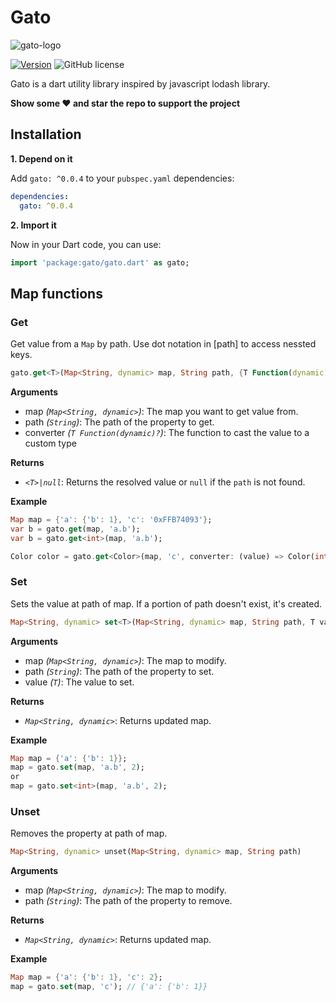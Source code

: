 # Gato
![gato-logo](https://user-images.githubusercontent.com/8446770/113517430-2cd8bf00-9595-11eb-93ba-260ef9a4d551.png)

[![Version](https://img.shields.io/pub/v/gato.svg)](https://pub.dev/packages/gato)
![GitHub license](https://img.shields.io/badge/license-MIT-blue.svg?style=flat)

Gato is a dart utility library inspired by javascript lodash library.

**Show some ❤️ and star the repo to support the project**

## Installation
**1. Depend on it**

Add `gato: ^0.0.4` to your `pubspec.yaml` dependencies:

```yaml
dependencies:
  gato: ^0.0.4
```

**2. Import it**

Now in your Dart code, you can use:
```dart
import 'package:gato/gato.dart' as gato;
```

## Map functions
### Get
Get value from a `Map` by path. Use dot notation in [path] to access nessted keys.
```dart
gato.get<T>(Map<String, dynamic> map, String path, {T Function(dynamic)? converter})
```

**Arguments**

- map *(`Map<String, dynamic>`)*: The map you want to get value from.
- path *(`String`)*: The path of the property to get.
- converter *(`T Function(dynamic)?`)*: The function to cast the value to a custom type

**Returns**

- *`<T>|null`*: Returns the resolved value or `null` if the `path` is not found.

**Example**
```dart
Map map = {'a': {'b': 1}, 'c': '0xFFB74093'};
var b = gato.get(map, 'a.b');
var b = gato.get<int>(map, 'a.b');

Color color = gato.get<Color>(map, 'c', converter: (value) => Color(int.parse(value)));
```

### Set
Sets the value at path of map. If a portion of path doesn't exist, it's created.
```dart
Map<String, dynamic> set<T>(Map<String, dynamic> map, String path, T value)
```

**Arguments**

- map *(`Map<String, dynamic>`)*: The map to modify.
- path *(`String`)*: The path of the property to set.
- value *(`T`)*: The value to set.

**Returns**

- *`Map<String, dynamic>`*: Returns updated map.

**Example**
```dart
Map map = {'a': {'b': 1}};
map = gato.set(map, 'a.b', 2);
or
map = gato.set<int>(map, 'a.b', 2);
```

### Unset
Removes the property at path of map.
```dart
Map<String, dynamic> unset(Map<String, dynamic> map, String path)
```

**Arguments**

- map *(`Map<String, dynamic>`)*: The map to modify.
- path *(`String`)*: The path of the property to remove.

**Returns**

- *`Map<String, dynamic>`*: Returns updated map.

**Example**
```dart
Map map = {'a': {'b': 1}, 'c': 2};
map = gato.set(map, 'c'); // {'a': {'b': 1}}
```

